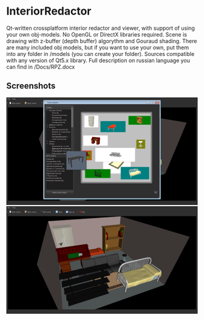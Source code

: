 # InteriorRedactor
Qt-written crossplatform interior redactor and viewer, with support of using your own obj-models. 
No OpenGL or DirectX libraries required.
Scene is drawing with z-buffer (depth buffer) algorythm and Gouraud shading.
There are many included obj models, but if you want to use your own, put them into any folder in /models (you can create your folder).
Sources compatible with any version of Qt5.x library.
Full description on russian language you can find in /Docs/RPZ.docx
## Screenshots
![Scene redactor image](https://github.com/DenisBabarykin/InteriorRedactor/blob/master/Docs/ImagesExamples/Scene_redactor.png)
![Scene viewer image](https://github.com/DenisBabarykin/InteriorRedactor/blob/master/Docs/ImagesExamples/Scene_viewer.png)